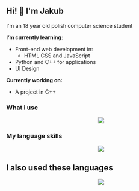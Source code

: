 ## Hi! 👋  I'm Jakub
I'm an 18 year old polish computer science student


**I’m currently learning:** 
- Front-end web development in:
  - HTML CSS and JavaScript
- Python and C++ for applications
- UI Design 

**Currently working on:**
- A project in C++

### What i use
<p align="center">
  <a href="https://skillicons.dev">
    <img src="https://skillicons.dev/icons?i=arduino,raspberrypi,blender,atom,discord,bots,git,github,godot,gtk,unreal,unity,visualstudio,vscode," />
  </a>
</p>

### My language skills
<p align="center">
  <a href="https://skillicons.dev">
    <img src="https://skillicons.dev/icons?i=cpp,cmake,css,html,js,py" />
  </a>
</p>

## I also used these languages
<p align="center">
  <a href="https://skillicons.dev">
    <img src="https://skillicons.dev/icons?i=lua,mysql,powershell,php,wordpress" />
  </a>
</p>
